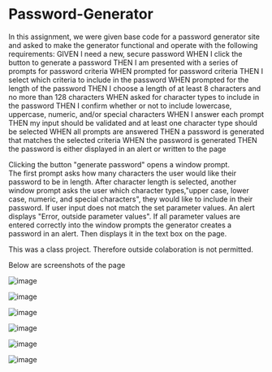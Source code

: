 # Password-Generator
In this assignment, we were given base code for a password generator site and asked to make the generator functional and operate with the following requirements:
        GIVEN I need a new, secure password
        WHEN I click the button to generate a password
        THEN I am presented with a series of prompts for password criteria
        WHEN prompted for password criteria
        THEN I select which criteria to include in the password
        WHEN prompted for the length of the password
        THEN I choose a length of at least 8 characters and no more than 128 characters
        WHEN asked for character types to include in the password
        THEN I confirm whether or not to include lowercase, uppercase, numeric, and/or special characters
        WHEN I answer each prompt
        THEN my input should be validated and at least one character type should be selected
        WHEN all prompts are answered
        THEN a password is generated that matches the selected criteria
        WHEN the password is generated
        THEN the password is either displayed in an alert or written to the page

Clicking the button "generate password" opens a window prompt.  
The first prompt asks how many characters the user would like their password to be in length.
After character length is selected, another window prompt asks the user which character types,"upper case, lower case, numeric, and special characters", they would like to include in their password.
  If user input does not match the set parameter values.  An alert displays "Error, outside parameter values".
If all parameter values are entered correctly into the window prompts the generator creates a password in an alert.  Then displays it in the text box on the page.

This was a class project.  Therefore outside colaboration is not permitted.

Below are screenshots of the page

![image](https://user-images.githubusercontent.com/107075686/182932271-7d599b0e-108d-4cd3-8683-c8ac159c8900.png)


![image](https://user-images.githubusercontent.com/107075686/182932319-ba049f55-0a5b-4bc6-ab1c-e0278b027abf.png)


![image](https://user-images.githubusercontent.com/107075686/182932362-fbde49c1-3286-4025-a1d0-5daeec517425.png)


![image](https://user-images.githubusercontent.com/107075686/182932412-a62053cb-5014-4299-bf13-47c769b7da18.png)


![image](https://user-images.githubusercontent.com/107075686/182932533-ece0e0ef-533e-4e9e-b67c-ac8e13876ac5.png)


![image](https://user-images.githubusercontent.com/107075686/182932577-9ddd67c5-512d-43ed-a820-f9b7ce7cfae7.png)

